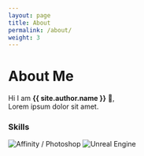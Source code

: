 ```yaml
---
layout: page
title: About
permalink: /about/
weight: 3
---
```


# **About Me**

Hi I am **{{ site.author.name }}** :wave:,<br>
Lorem ipsum dolor sit amet.

### Skills

![Affinity / Photoshop](https://cdn.discordapp.com/attachments/959186212046909551/962412891624067132/PSAF_SkillShowcase.png "Affinity / Photoshop")
![Unreal Engine](https://cdn.discordapp.com/attachments/959186212046909551/962412891850571856/UE_SkillShowcase.png "Unreal Engine")
